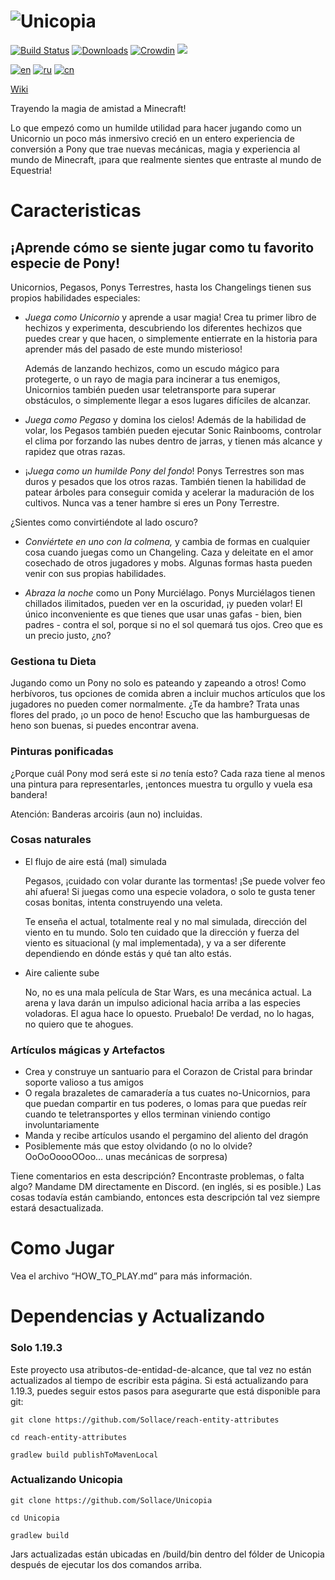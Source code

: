 # ![Unicopia](https://github-production-user-asset-6210df.s3.amazonaws.com/6429283/244022981-71021d60-e698-4ca0-88ae-bfa71be39cc6.png)

[![Build Status](https://github.com/Sollace/Unicopia/actions/workflows/gradle-build.yml/badge.svg)](https://github.com/Sollace/Unicopia/actions/workflows/gradle-build.yml)
[![Downloads](https://img.shields.io/github/downloads/Sollace/Unicopia/total.svg?color=yellowgreen)](https://github.com/Sollace/Unicopia/releases/latest)
[![Crowdin](https://badges.crowdin.net/unicopia/localized.svg)](https://crowdin.com/project/unicopia)
![](https://img.shields.io/badge/api-fabric-orange.svg)

[![en](https://img.shields.io/badge/lang-en-012169.svg)](README.md)
[![ru](https://img.shields.io/badge/lang-ru-d52b1e.svg)](README_RU.md)
[![cn](https://img.shields.io/badge/lang-cn-de2910.svg)](README_CN.md)

[Wiki](https://github.com/Sollace/Unicopia/wiki)

Trayendo la magia de amistad a Minecraft!

Lo que empezó como un humilde utilidad para hacer jugando como un Unicornio un poco más inmersivo creció en un entero experiencia de conversión a Pony
que trae nuevas mecánicas, magia y experiencia al mundo de Minecraft, ¡para que realmente sientes que entraste al mundo de Equestria!

# Caracteristicas

## ¡Aprende cómo se siente jugar como tu favorito especie de Pony!

Unicornios, Pegasos, Ponys Terrestres, hasta los Changelings tienen sus propios habilidades especiales:

 - *Juega como Unicornio* y aprende a usar magia! Crea tu primer libro de hechizos y experimenta, descubriendo los diferentes hechizos que puedes
   crear y que hacen, o simplemente entierrate en la historia para aprender más del pasado de este mundo misterioso!

   Además de lanzando hechizos, como un escudo mágico para protegerte, o un rayo de magia para incinerar a tus enemigos, Unicornios también
   pueden usar teletransporte para superar obstáculos, o simplemente llegar a esos lugares difíciles de alcanzar.

 - *Juega como Pegaso* y domina los cielos! Además de la habilidad de volar, los Pegasos también pueden ejecutar Sonic Rainbooms, 
   controlar el clima por forzando las nubes dentro de jarras, y tienen más alcance y rapidez que otras razas.

 - ¡*Juega como un humilde Pony del fondo*! Ponys Terrestres son mas duros y pesados que los otros razas. También tienen la habilidad 
   de patear árboles para conseguir comida y acelerar la maduración de los cultivos. Nunca vas a tener hambre si eres un Pony Terrestre.

¿Sientes como convirtiéndote al lado oscuro?

 - *Conviértete en uno con la colmena,* y cambia de formas en cualquier cosa cuando juegas como un Changeling. Caza y deleitate en el amor 
   cosechado de otros jugadores y mobs. Algunas formas hasta pueden venir con sus propias habilidades.

 - *Abraza la noche* como un Pony Murciélago. Ponys Murciélagos tienen chillados ilimitados, pueden ver en la oscuridad, ¡y pueden volar! 
   El único inconveniente es que tienes que usar unas gafas - bien, bien padres - contra el sol, porque si no el sol quemará tus ojos. Creo que es un precio justo,
   ¿no?

### Gestiona tu Dieta

   Jugando como un Pony no solo es pateando y zapeando a otros! Como herbívoros, tus opciones de comida abren a incluir muchos artículos que los jugadores 
   no pueden comer normalmente. ¿Te da hambre? Trata unas flores del prado, ¡o un poco de heno! Escucho que las hamburguesas de heno son buenas, 
   si puedes encontrar avena.

### Pinturas ponificadas

   ¿Porque cuál Pony mod será este si _no_ tenía esto? Cada raza tiene al menos una pintura para representarles, ¡entonces muestra tu orgullo y vuela esa bandera!

   Atención: Banderas arcoiris (aun no) incluidas.

### Cosas naturales

 - El flujo de aire está (mal) simulada

   Pegasos, ¡cuidado con volar durante las tormentas! ¡Se puede volver feo ahí afuera!
   Si juegas como una especie voladora, o solo te gusta tener cosas bonitas, intenta construyendo una veleta.

   Te enseña el actual, totalmente real y no mal simulada, dirección del viento en tu mundo. Solo ten cuidado que la dirección 
   y fuerza del viento es situacional (y mal implementada), y va a ser diferente dependiendo en dónde estás y qué tan alto estás.

 - Aire caliente sube

   No, no es una mala película de Star Wars, es una mecánica actual. La arena y lava darán un impulso adicional hacia arriba a las especies voladoras. 
   El agua hace lo opuesto. Pruebalo! De verdad, no lo hagas, no quiero que te ahogues.

### Artículos mágicas y Artefactos

 - Crea y construye un santuario para el Corazon de Cristal para brindar soporte valioso a tus amigos
 - O regala brazaletes de camaradería a tus cuates no-Unicornios, para que puedan compartir en tus poderes, o lomas para que puedas 
   reír cuando te teletransportes y ellos terminan viniendo contigo involuntariamente
 - Manda y recibe artículos usando el pergamino del aliento del dragón
 - Posiblemente más que estoy olvidando (o no lo olvide? OoOoOoooOOoo… unas mecánicas de sorpresa)

Tiene comentarios en esta descripción? Encontraste problemas, o falta algo? 
Mandame DM directamente en Discord. (en inglés, si es posible.)
Las cosas todavía están cambiando, entonces esta descripción tal vez siempre estará desactualizada.

# Como Jugar

Vea el archivo “HOW_TO_PLAY.md” para más información.

# Dependencias y Actualizando

### Solo 1.19.3

Este proyecto usa atributos-de-entidad-de-alcance, que tal vez no están actualizados al tiempo de escribir esta página.
Si está actualizando para 1.19.3, puedes seguir estos pasos para asegurarte que está disponible para git:

`git clone https://github.com/Sollace/reach-entity-attributes`

`cd reach-entity-attributes`

`gradlew build publishToMavenLocal`

### Actualizando Unicopia

`git clone https://github.com/Sollace/Unicopia`

`cd Unicopia` 

`gradlew build`

Jars actualizadas están ubicadas en   /build/bin   dentro del fólder de Unicopia después de ejecutar los dos comandos arriba.
